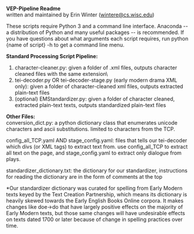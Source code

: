 **VEP-Pipeline Readme** \
written and maintained by Erin Winter (wintere@cs.wisc.edu)

These scripts require Python 3 and a command line interface. Anaconda -- a distribution of Python and many useful packages -- is recommended.
If you have questions about what arguments each script requires, run python {name of script} -h to get a command line menu.

**Standard Processing Script Pipeline:**
1. character-cleaner.py: given a folder of .xml files, outputs character cleaned files with the same extension\
2. tei-decoder.py OR tei-decoder-stage.py (early modern drama XML only): given a folder of character-cleaned xml files, outputs extracted plain-text files
3. (optional) EMStandardizer.py: given a folder of character cleaned, extracted plain-text texts, outputs standardized plain-text files 


**Other Files:**\
conversion_dict.py: a python dictionary class that enumerates unicode characters and ascii substitutions. limited to characters from the TCP.

config_all_TCP.yaml AND stage_config.yaml: files that tells our tei-decoder which divs (or XML tags) to extract text from. use config_all_TCP to extract all text on the page, and stage_config.yaml to extract only dialogue from plays.

standardizer_dictionary.txt: the dictionary for our standardizer, instructions for reading the dictionary are in the form of comments at the top

*Our standardizer dictionary was curated for spelling from Early Modern texts keyed by the Text Creation Partnership, which means its dictionary is heavily skewed towards the Early English Books Online corpora. It makes changes like doe->do that have largely positive effects on the majority of Early Modern texts, but those same changes will have undesirable effects on texts dated 1700 or later because of change in spelling practices over time. 
